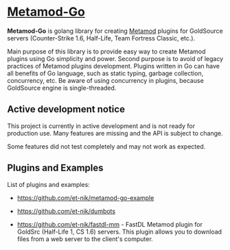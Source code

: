 # [Metamod-Go](https://github.com/et-nik/metamod-go)

**Metamod-Go** is golang library for creating [Metamod](https://github.com/rehlds/metamod-r) plugins for GoldSource servers
(Counter-Strike 1.6, Half-Life, Team Fortress Classic, etc.).

Main purpose of this library is to provide easy way to create Metamod plugins using Go simplicity and power.
Second purpose is to avoid of legacy practices of Metamod plugins development.
Plugins written in Go can have all benefits of Go language, such as static typing, garbage collection, concurrency, etc.
Be aware of using concurrency in plugins, because GoldSource engine is single-threaded.

## Active development notice

This project is currently in active development and is not ready for production use.
Many features are missing and the API is subject to change.

Some features did not test completely and may not work as expected.

## Plugins and Examples

List of plugins and examples:

* https://github.com/et-nik/metamod-go-example
* https://github.com/et-nik/dumbots


* https://github.com/et-nik/fastdl-mm - FastDL Metamod plugin for GoldSrc (Half-Life 1, CS 1.6) servers. This plugin allows you to download files from a web server to the client's computer.